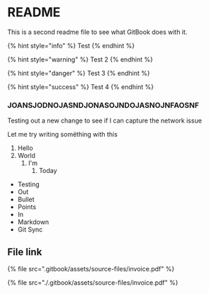 # README

This is a second readme file to see what GitBook does with it.

{% hint style="info" %}
Test
{% endhint %}

{% hint style="warning" %}
Test 2
{% endhint %}

{% hint style="danger" %}
Test 3
{% endhint %}

{% hint style="success" %}
Test 4
{% endhint %}

### JOANSJODNOJASNDJONASOJNDOJASNOJNFAOSNF

Testing out a new change to see if I can capture the network issue

Let me try writing somëthing with this

1. Hello
2. World
   1. I'm
      1. Today

- Testing
- Out
- Bullet
- Points
- In
- Markdown
- Git Sync

## File link

{% file src=".gitbook/assets/source-files/invoice.pdf" %}


{% file src="./.gitbook/assets/source-files/invoice.pdf" %}


